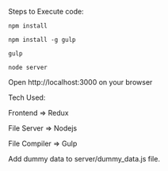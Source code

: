 Steps to Execute code:

`npm install`

`npm install -g gulp`

`gulp`

`node server`

Open http://localhost:3000 on your browser

Tech Used:

Frontend => Redux

File Server => Nodejs

File Compiler => Gulp

Add dummy data to server/dummy_data.js file.
